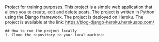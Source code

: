 Project for training purposes. This project is a simple web application that allows you to create, edit and delete posts. The project is written in Python using the Django framework. The project is deployed on Heroku. The project is available at the link: https://blog-django-heroku.herokuapp.com/
```
## How to run the project locally
1. Clone the repository to your local machine:
```